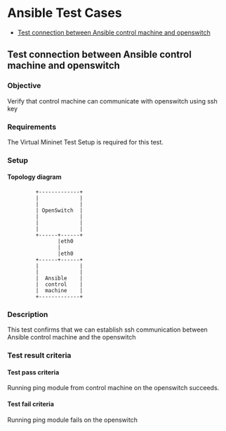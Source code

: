 # Ansible Test Cases

- [Test connection between Ansible control machine and openswitch](#test-connection-between-Ansible-control-machine-and-openswitch)

## Test connection between Ansible control machine and openswitch
### Objective
Verify that control machine can communicate with openswitch using ssh key

### Requirements
The Virtual Mininet Test Setup is required for this test.

### Setup

#### Topology diagram

```
         +-------------+
         |             |
         |             |
         | OpenSwitch  |
         |             |
         |             |
         |             |
         +------+------+
                |eth0
                |
                |eth0
         +------+------+
         |             |
         |             |
         |  Ansible    |
         |  control    |
         |  machine    |
         +-------------+

```

### Description
This test confirms that we can establish ssh communication between Ansible control machine and the openswitch

### Test result criteria
#### Test pass criteria
Running ping module from control machine on the openswitch succeeds.
#### Test fail criteria
Running ping module fails on the openswitch


